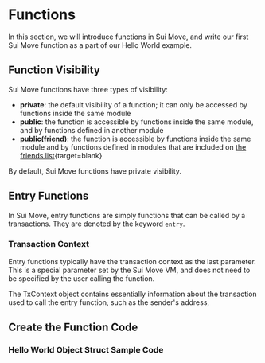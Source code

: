 # Functions

In this section, we will introduce functions in Sui Move, and write our first Sui Move function as a part of our Hello World example. 

## Function Visibility

Sui Move functions have three types of visibility:

- **private**: the default visibility of a function; it can only be accessed by functions inside the same module
- **public**: the function is accessible by functions inside the same module, and by functions defined in another module
- **public(friend)**: the function is accessible by functions inside the same module and by functions defined in modules that are included on [the friends list](https://diem.github.io/move/friends.html){target=blank}

By default, Sui Move functions have private visibility. 

## Entry Functions

In Sui Move, entry functions are simply functions that can be called by a transactions. They are denoted by the keyword `entry`. 

### Transaction Context

Entry functions typically have the transaction context as the last parameter. This is a special parameter set by the Sui Move VM, and does not need to be specified by the user calling the function. 

The TxContext object contains essentially information about the transaction used to call the entry function, such as the sender's address, 

## Create the Function Code

### Hello World Object Struct Sample Code



